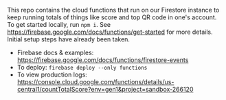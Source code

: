 This repo contains the cloud functions that run on our Firestore instance to keep running totals of things like score and top QR code in one's account. To get started locally, run `npm i`. See https://firebase.google.com/docs/functions/get-started for more details. Initial setup steps have already been taken.

 - Firebase docs & examples: https://firebase.google.com/docs/functions/firestore-events
 - To deploy: `firebase deploy --only functions`
 - To view production logs: https://console.cloud.google.com/functions/details/us-central1/countTotalScore?env=gen1&project=sandbox-266120

